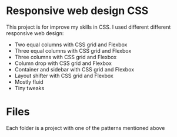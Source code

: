 # Responsive web design CSS

This project is for improve my skills in CSS.
I used different different responsive web design:

- Two equal columns with CSS grid and Flexbox
- Three equal columns with CSS grid and Flexbox
- Three columns with CSS grid and Flexbox
- Column drop with CSS grid and Flexbox
- Container and sidebar with CSS grid and Flexbox
- Layout shifter with CSS grid and Flexbox
- Mostly fluid
- Tiny tweaks

# Files

Each folder is a project with one of the patterns mentioned above
